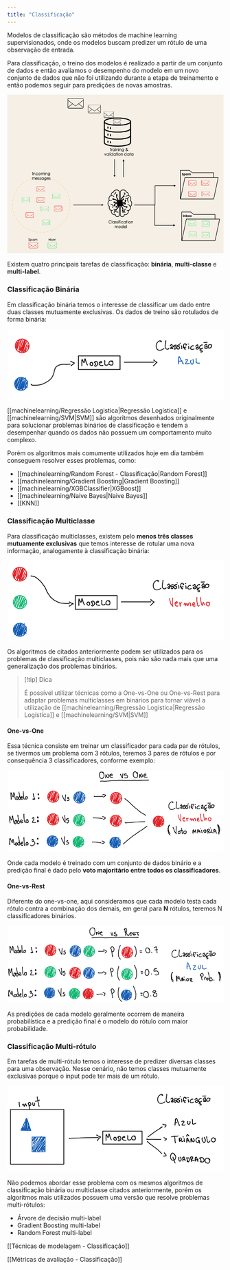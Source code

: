 ```yaml
---
title: "Classificação"
---
```

Modelos de classificação são métodos de machine learning supervisionados, onde os modelos buscam predizer um rótulo de uma observação de entrada. 

Para classificação, o treino dos modelos é realizado a partir de um conjunto de dados e então avaliamos o desempenho do modelo em um novo conjunto de dados que não foi utilizando durante a etapa de treinamento e então podemos seguir para predições de novas amostras.

![Exemplo Classificação](notes/images/example_classification.png)

Existem quatro principais tarefas de classificação: **binária**, **multi-classe** e **multi-label**.
### Classificação Binária
Em classificação binária temos o interesse de classificar um dado entre duas classes mutuamente exclusivas. Os dados de treino são rotulados de forma binária: 

![Exemplo Classificação Binária](notes/images/example_binary_classification.png)

[[machinelearning/Regressão Logistica|Regressão Logística]] e [[machinelearning/SVM|SVM]] são algoritmos desenhados originalmente para solucionar problemas binários de classificação e tendem a desempenhar quando os dados não possuem um comportamento muito complexo.

Porém os algoritmos mais comumente utilizados hoje em dia também conseguem resolver esses problemas, como: 
- [[machinelearning/Random Forest - Classificação|Random Forest]]
- [[machinelearning/Gradient Boosting|Gradient Boosting]]
- [[machinelearning/XGBClassifier|XGBoost]]
- [[machinelearning/Naive Bayes|Naive Bayes]]
- [[KNN]]

### Classificação Multiclasse
Para classificação multiclasses, existem pelo **menos três classes mutuamente exclusivas** que temos interesse de rotular uma nova informação, analogamente à classificação binária:

![Exemplo Classificação Multi-Classe](notes/images/example_multiclass_classification.png)

Os algoritmos de citados anteriormente podem ser utilizados para os problemas de classificação multiclasses, pois não são nada mais que uma generalização dos problemas binários.

> [!tip] Dica 
>
> É possível utilizar técnicas como a One-vs-One ou One-vs-Rest para adaptar problemas multiclasses em binários para tornar viável a utilização de [[machinelearning/Regressão Logistica|Regressão Logística]] e [[machinelearning/SVM|SVM]]

#### One-vs-One
Essa técnica consiste em treinar um classificador para cada par de rótulos, se tivermos um problema com 3 rótulos, teremos 3 pares de rótulos e por consequência 3 classificadores, conforme exemplo:

![Exemplo One-vs-One](notes/images/one-vs-one.png)

Onde cada modelo é treinado com um conjunto de dados binário e a predição final é dado pelo **voto majoritário entre todos os classificadores**.

#### One-vs-Rest
Diferente do one-vs-one, aqui consideramos que cada modelo testa cada rótulo contra a combinação dos demais, em geral para **N** rótulos, teremos N classificadores binários.

![Exemplo One-vs-Rest](notes/images/one-vs-rest.png)

As predições de cada modelo geralmente ocorrem de maneira probabilística e a predição final é o modelo do rótulo com maior probabilidade.

### Classificação Multi-rótulo
Em tarefas de multi-rótulo temos o interesse de predizer diversas classes para uma observação. Nesse cenário, não temos classes mutuamente exclusivas porque o input pode ter mais de um rótulo.

![Exemplo One-vs-Rest](notes/images/example_multilabel_classification.png)

Não podemos abordar esse problema com os mesmos algoritmos de classificação binária ou multiclasse citados anteriormente, porém os algoritmos mais utilizados possuem uma versão que resolve problemas multi-rótulos:
- Árvore de decisão multi-label
- Gradient Boosting multi-label
- Random Forest multi-label

[[Técnicas de modelagem - Classificação]]

[[Métricas de avaliação - Classificação]]